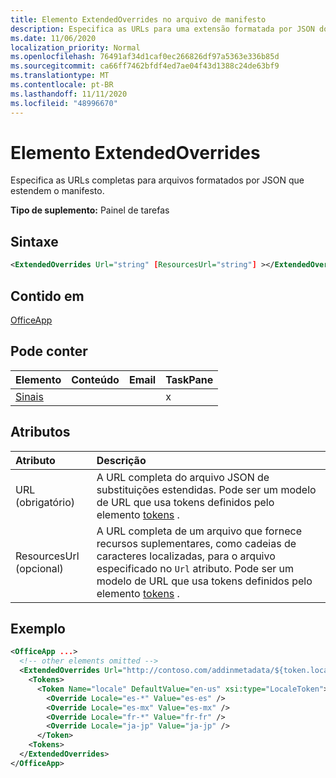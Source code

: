 ```yaml
---
title: Elemento ExtendedOverrides no arquivo de manifesto
description: Especifica as URLs para uma extensão formatada por JSON do manifesto.
ms.date: 11/06/2020
localization_priority: Normal
ms.openlocfilehash: 76491af34d1caf0ec266826df97a5363e336b85d
ms.sourcegitcommit: ca66ff7462bfdf4ed7ae04f43d1388c24de63bf9
ms.translationtype: MT
ms.contentlocale: pt-BR
ms.lasthandoff: 11/11/2020
ms.locfileid: "48996670"
---
```

# <a name="extendedoverrides-element"></a>Elemento ExtendedOverrides

Especifica as URLs completas para arquivos formatados por JSON que estendem o manifesto.

**Tipo de suplemento:** Painel de tarefas

## <a name="syntax"></a>Sintaxe

```XML
<ExtendedOverrides Url="string" [ResourcesUrl="string"] ></ExtendedOverrides>
```

## <a name="contained-in"></a>Contido em

[OfficeApp](officeapp.md)

## <a name="can-contain"></a>Pode conter

|Elemento|Conteúdo|Email|TaskPane|
|:-----|:-----|:-----|:-----|
|[Sinais](tokens.md)|||x|

## <a name="attributes"></a>Atributos

|Atributo|Descrição|
|:-----|:-----|
|URL (obrigatório)| A URL completa do arquivo JSON de substituições estendidas. Pode ser um modelo de URL que usa tokens definidos pelo elemento [tokens](tokens.md) .|
|ResourcesUrl (opcional) | A URL completa de um arquivo que fornece recursos suplementares, como cadeias de caracteres localizadas, para o arquivo especificado no `Url` atributo. Pode ser um modelo de URL que usa tokens definidos pelo elemento [tokens](tokens.md) .|

## <a name="example"></a>Exemplo

```XML
<OfficeApp ...>
  <!-- other elements omitted -->
  <ExtendedOverrides Url="http://contoso.com/addinmetadata/${token.locale}/extended-manifest-overrides.json">
    <Tokens>
      <Token Name="locale" DefaultValue="en-us" xsi:type="LocaleToken">
        <Override Locale="es-*" Value="es-es" />
        <Override Locale="es-mx" Value="es-mx" />
        <Override Locale="fr-*" Value="fr-fr" />
        <Override Locale="ja-jp" Value="ja-jp" />
      </Token>
    <Tokens>
  </ExtendedOverrides>
</OfficeApp>
```
